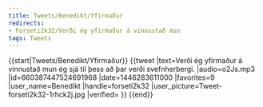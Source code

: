 ```yaml
---
title: Tweets/Benedikt/Yfirmaður
redirects:
- Forseti2k32/Verði ég yfirmaður á vinnustað mun
tags: Tweets
---
```


{{start|Tweets/Benedikt/Yfirmaður}}
<level b2/>
{{tweet
|text=Verði ég yfirmaður á vinnustað mun ég sjá til þess að þar verði svefnherbergi.
|audio=o2Js.mp3
|id=660387447524691968
|date=1446283611000
|favorites=9
|user_name=Benedikt
|handle=forseti2k32
|user_picture=Tweet-forseti2k32-1rhck2j.jpg
|verified=
}}
{{end}}

